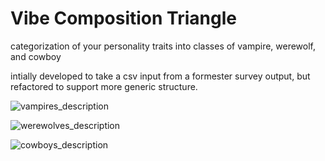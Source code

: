# Vibe Composition Triangle
categorization of your personality traits into classes of vampire, werewolf, and cowboy

intially developed to take a csv input from a formester survey output, but refactored to support more generic structure. 

![vampires_description](https://github.com/user-attachments/assets/de55745d-1b83-4a51-b4f4-2f64af3ab3d8)

![werewolves_description](https://github.com/user-attachments/assets/84902f28-4b93-41e8-99ca-684488f43ae2)

![cowboys_description](https://github.com/user-attachments/assets/fccc0dac-ccf8-4e8e-a18e-b6fe3f9f6afd)
